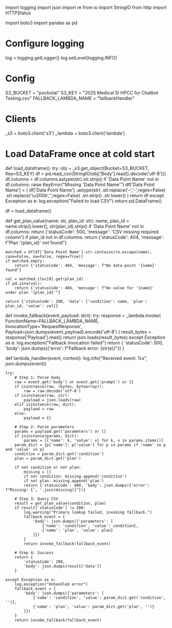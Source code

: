 import logging
import json
import re
from io import StringIO
from http import HTTPStatus

import boto3
import pandas as pd

# Configure logging
log = logging.getLogger()
log.setLevel(logging.INFO)

# Config
S3_BUCKET = "pocbotai"
S3_KEY = "2025 Medical SI HPCC for Chatbot Testing.csv"
FALLBACK_LAMBDA_NAME = "fallbackHandler"

# Clients
_s3 = boto3.client('s3')
_lambda = boto3.client('lambda')

# Load DataFrame once at cold start
def load_dataframe():
    try:
        obj = _s3.get_object(Bucket=S3_BUCKET, Key=S3_KEY)
        df = pd.read_csv(StringIO(obj['Body'].read().decode('utf-8')))
        df.columns = df.columns.astype(str).str.strip()
        if 'Data Point Name' not in df.columns:
            raise KeyError("Missing 'Data Point Name'")
        df['Data Point Name'] = (
            df['Data Point Name']
              .astype(str)
              .str.replace('–','-',regex=False)
              .str.replace('\u200b','',regex=False)
              .str.strip()
              .str.lower()
        )
        return df
    except Exception as e:
        log.exception("Failed to load CSV")
        return pd.DataFrame()

df = load_dataframe()


def get_plan_value(name: str, plan_id: str):
    name, plan_id = name.strip().lower(), str(plan_id).strip()
    if 'Data Point Name' not in df.columns:
        return {'statusCode': 500, 'message': 'CSV missing required column'}
    if plan_id not in df.columns:
        return {'statusCode': 404, 'message': f"Plan '{plan_id}' not found"}

    matched = df[df['Data Point Name'].str.contains(re.escape(name), case=False, na=False, regex=True)]
    if matched.empty:
        return {'statusCode': 404, 'message': f"No data-point '{name}' found"}

    val = matched.iloc[0].get(plan_id)
    if pd.isna(val):
        return {'statusCode': 404, 'message': f"No value for '{name}' under plan '{plan_id}'"}

    return {'statusCode': 200, 'data': {'condition': name, 'plan': plan_id, 'value': val}}


def invoke_fallback(event_payload: dict):
    try:
        response = _lambda.invoke(
            FunctionName=FALLBACK_LAMBDA_NAME,
            InvocationType='RequestResponse',
            Payload=json.dumps(event_payload).encode('utf-8')
        )
        result_bytes = response['Payload'].read()
        return json.loads(result_bytes)
    except Exception as e:
        log.exception("Fallback invocation failed")
        return {
            'statusCode': 500,
            'body': json.dumps({'error': f"Fallback error: {str(e)}"})
        }


def lambda_handler(event, context):
    log.info("Received event: %s", json.dumps(event))

    try:
        # Step 1: Parse body
        raw = event.get('body') or event.get('prompt') or {}
        if isinstance(raw, (bytes, bytearray)):
            raw = raw.decode('utf-8')
        if isinstance(raw, str):
            payload = json.loads(raw)
        elif isinstance(raw, dict):
            payload = raw
        else:
            payload = {}

        # Step 2: Parse parameters
        params = payload.get('parameters') or []
        if isinstance(params, dict):
            params = [{'name': k, 'value': v} for k, v in params.items()]
        param_dict = {p['name']: p['value'] for p in params if 'name' in p and 'value' in p}
        condition = param_dict.get('condition')
        plan = param_dict.get('plan')

        if not condition or not plan:
            missing = []
            if not condition: missing.append('condition')
            if not plan: missing.append('plan')
            return {'statusCode': 400, 'body': json.dumps({'error': f"Missing: {', '.join(missing)}"})}

        # Step 3: Query CSV
        result = get_plan_value(condition, plan)
        if result['statusCode'] != 200:
            log.warning("Primary lookup failed, invoking fallback.")
            fallback_event = {
                'body': json.dumps({'parameters': [
                    {'name': 'condition', 'value': condition},
                    {'name': 'plan', 'value': plan}
                ]})
            }
            return invoke_fallback(fallback_event)

        # Step 4: Success
        return {
            'statusCode': 200,
            'body': json.dumps(result['data'])
        }

    except Exception as e:
        log.exception("Unhandled error")
        fallback_event = {
            'body': json.dumps({'parameters': [
                {'name': 'condition', 'value': param_dict.get('condition', '')},
                {'name': 'plan', 'value': param_dict.get('plan', '')}
            ]})
        }
        return invoke_fallback(fallback_event)
